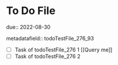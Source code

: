 # To Do File

due:: 2022-08-30

metadatafield:: todoTestFile_276\_93

- [ ] Task of todoTestFile_276 1 [[Query me]]
- [ ] Task of todoTestFile_276 2
